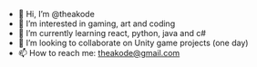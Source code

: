 - 👋 Hi, I’m @theakode
- 👀 I’m interested in gaming, art and coding
- 🌱 I’m currently learning react, python, java and c#
- 💞️ I’m looking to collaborate on Unity game projects (one day)
- 📫 How to reach me: theakode@gmail.com

<!---
theakode/theakode is a ✨ special ✨ repository because its `README.md` (this file) appears on your GitHub profile.
You can click the Preview link to take a look at your changes.
--->
